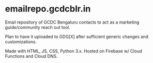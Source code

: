 # emailrepo.gcdcblr.in
Email repository of GCDC Bengaluru contacts to act as a marketing guide/community reach out tool.

Plan to have it uploaded to GDG[X] after sufficient generic changes and customizations.

Made with HTML, JS, CSS, Python 3.x. Hosted on Firebase w/ Cloud Functions and Cloud DNS.
